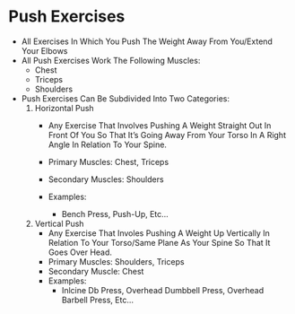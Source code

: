 # Push Exercises
- All Exercises In Which You Push The Weight Away From You/Extend Your Elbows
- All Push Exercises Work The Following Muscles:
	- Chest
	- Triceps
	- Shoulders
- Push Exercises Can Be Subdivided Into Two Categories:
	1. Horizontal Push
		- Any Exercise That Involves Pushing A Weight Straight Out In Front Of You So That It’s Going Away From Your Torso In A Right Angle In Relation To Your Spine.
			
		- Primary Muscles: Chest, Triceps
		- Secondary Muscles: Shoulders
		- Examples: 
			- Bench Press, Push-Up, Etc...
	2. Vertical Push
		-  Any Exercise That Involes Pushing A Weight Up Vertically In Relation To Your Torso/Same Plane As Your Spine So That It Goes Over Head.  
		- Primary Muscles: Shoulders, Triceps
		- Secondary Muscle: Chest
		- Examples: 
			- Inlcine Db Press, Overhead Dumbbell Press, Overhead Barbell Press, Etc...


	